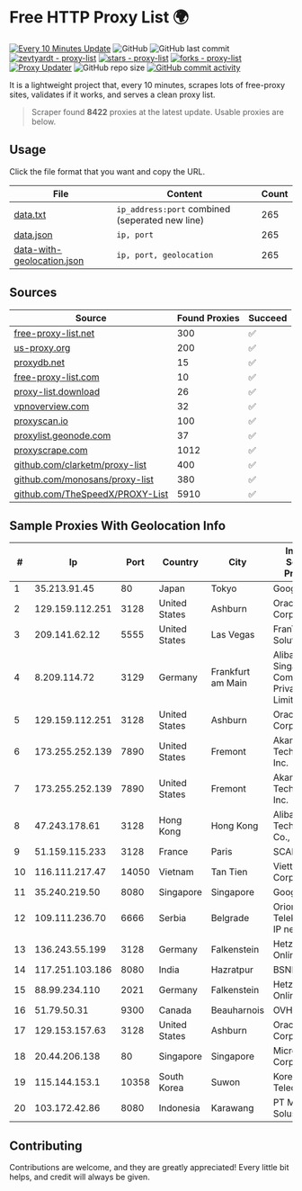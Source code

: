
# Free HTTP Proxy List 🌍

[![Every 10 Minutes Update](https://github.com/mertguvencli/http-proxy-list/actions/workflows/main.yml/badge.svg?branch=main)](https://github.com/mertguvencli/http-proxy-list/actions/workflows/main.yml)
![GitHub](https://img.shields.io/github/license/mertguvencli/http-proxy-list)
![GitHub last commit](https://img.shields.io/github/last-commit/mertguvencli/http-proxy-list)
[![zevtyardt - proxy-list](https://img.shields.io/static/v1?label=zevtyardt&message=proxy-list&color=blue&logo=github)](https://github.com/zevtyardt/proxy-list "Go to GitHub repo")
[![stars - proxy-list](https://img.shields.io/github/stars/zevtyardt/proxy-list?style=social)](https://github.com/zevtyardt/proxy-list)
[![forks - proxy-list](https://img.shields.io/github/forks/zevtyardt/proxy-list?style=social)](https://github.com/zevtyardt/proxy-list)
[![Proxy Updater](https://github.com/zevtyardt/proxy-list/workflows/Proxy%20Updater/badge.svg)](https://github.com/zevtyardt/proxy-list/actions?query=workflow:"Proxy+Updater")
![GitHub repo size](https://img.shields.io/github/repo-size/zevtyardt/proxy-list)
[![GitHub commit activity](https://img.shields.io/github/commit-activity/m/zevtyardt/proxy-list?logo=commits)](https://github.com/zevtyardt/proxy-list/commits/main)

It is a lightweight project that, every 10 minutes, scrapes lots of free-proxy sites, validates if it works, and serves a clean proxy list.

> Scraper found **8422** proxies at the latest update. Usable proxies are below.

## Usage

Click the file format that you want and copy the URL.

|File|Content|Count|
|----|-------|-----|
|[data.txt](https://raw.githubusercontent.com/mertguvencli/http-proxy-list/main/proxy-list/data.txt)|`ip_address:port` combined (seperated new line)|265|
|[data.json](https://raw.githubusercontent.com/mertguvencli/http-proxy-list/main/proxy-list/data.json)|`ip, port`|265|
|[data-with-geolocation.json](https://raw.githubusercontent.com/mertguvencli/http-proxy-list/main/proxy-list/data-with-geolocation.json)|`ip, port, geolocation`|265|

## Sources

|Source|Found Proxies|Succeed|
|------|-------------|-------|
|[free-proxy-list.net](https://free-proxy-list.net)|300|✅|
|[us-proxy.org](https://www.us-proxy.org)|200|✅|
|[proxydb.net](http://proxydb.net)|15|✅|
|[free-proxy-list.com](https://free-proxy-list.com/?page=&port=&type%5B%5D=http&type%5B%5D=https&up_time=0&search=Search)|10|✅|
|[proxy-list.download](https://www.proxy-list.download/HTTP)|26|✅|
|[vpnoverview.com](https://vpnoverview.com/privacy/anonymous-browsing/free-proxy-servers)|32|✅|
|[proxyscan.io](https://www.proxyscan.io)|100|✅|
|[proxylist.geonode.com](https://proxylist.geonode.com/api/proxy-list?limit=300&page=1&sort_by=lastChecked&sort_type=desc&protocols=http,https)|37|✅|
|[proxyscrape.com](https://api.proxyscrape.com/v2/?request=displayproxies&protocol=http&timeout=10000&country=all&ssl=all&anonymity=all)|1012|✅|
|[github.com/clarketm/proxy-list](https://raw.githubusercontent.com/clarketm/proxy-list/master/proxy-list-raw.txt)|400|✅|
|[github.com/monosans/proxy-list](https://raw.githubusercontent.com/monosans/proxy-list/main/proxies/http.txt)|380|✅|
|[github.com/TheSpeedX/PROXY-List](https://raw.githubusercontent.com/TheSpeedX/PROXY-List/master/http.txt)|5910|✅|


## Sample Proxies With Geolocation Info

|#|Ip|Port|Country|City|Internet Service Provider|
|-|--|----|-------|----|-------------------------|
|1|35.213.91.45|80|Japan|Tokyo|Google LLC|
|2|129.159.112.251|3128|United States|Ashburn|Oracle Corporation|
|3|209.141.62.12|5555|United States|Las Vegas|FranTech Solutions|
|4|8.209.114.72|3129|Germany|Frankfurt am Main|Alibaba.com Singapore E-Commerce Private Limited|
|5|129.159.112.251|3128|United States|Ashburn|Oracle Corporation|
|6|173.255.252.139|7890|United States|Fremont|Akamai Technologies, Inc.|
|7|173.255.252.139|7890|United States|Fremont|Akamai Technologies, Inc.|
|8|47.243.178.61|3128|Hong Kong|Hong Kong|Alibaba (US) Technology Co., Ltd.|
|9|51.159.115.233|3128|France|Paris|SCALEWAY|
|10|116.111.217.47|14050|Vietnam|Tan Tien|Viettel Corporation|
|11|35.240.219.50|8080|Singapore|Singapore|Google LLC|
|12|109.111.236.70|6666|Serbia|Belgrade|Orion Telekom ISP IP network|
|13|136.243.55.199|3128|Germany|Falkenstein|Hetzner Online GmbH|
|14|117.251.103.186|8080|India|Hazratpur|BSNL Internet|
|15|88.99.234.110|2021|Germany|Falkenstein|Hetzner Online GmbH|
|16|51.79.50.31|9300|Canada|Beauharnois|OVH SAS|
|17|129.153.157.63|3128|United States|Ashburn|Oracle Corporation|
|18|20.44.206.138|80|Singapore|Singapore|Microsoft Corporation|
|19|115.144.153.1|10358|South Korea|Suwon|Korea Telecom|
|20|103.172.42.86|8080|Indonesia|Karawang|PT Media Solusi Sukses|



## Contributing

Contributions are welcome, and they are greatly appreciated! Every
little bit helps, and credit will always be given.

